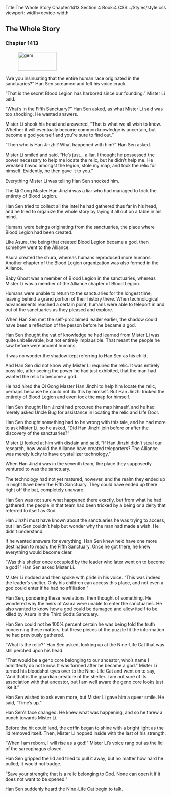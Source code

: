 Title:The Whole Story 
Chapter:1413 
Section:4 
Book:4 
CSS:../Styles/style.css 
viewport: width=device-width
  
## The Whole Story
### Chapter 1413
  
<figure>
	<img src="../Images/gem.gif" alt="gem" id="gem" width="120" height="60" />
</figure>
  

  
“Are you insinuating that the entire human race originated in the sanctuaries?” Han Sen screamed and felt his voice crack.

“That is the secret Blood Legion has harbored since our founding.” Mister Li said.

“What’s in the Fifth Sanctuary?” Han Sen asked, as what Mister Li said was too shocking. He wanted answers.

Mister Li shook his head and answered, “That is what we all wish to know. Whether it will eventually become common knowledge is uncertain, but become a god yourself and you’re sure to find out.”

“Then who is Han Jinzhi? What happened with him?” Han Sen asked.

Mister Li smiled and said, “He’s just… a liar. I thought he possessed the power necessary to help me locate the relic, but he didn’t help me. He wreaked havoc amongst the legion, stole my map, and took the relic for himself. Evidently, he then gave it to you.”

Everything Mister Li was telling Han Sen shocked him.

The Qi Gong Master Han Jinzhi was a liar who had managed to trick the entirety of Blood Legion.

Han Sen tried to collect all the intel he had gathered thus far in his head, and he tried to organize the whole story by laying it all out on a table in his mind.

Humans were beings originating from the sanctuaries, the place where Blood Legion had been created.

Like Asura, the being that created Blood Legion became a god, then somehow went to the Alliance.

Asura created the shura, whereas humans reproduced more humans. Another chapter of the Blood Legion organization was also formed in the Alliance.

Baby Ghost was a member of Blood Legion in the sanctuaries, whereas Mister Li was a member of the Alliance chapter of Blood Legion.

Humans were unable to return to the sanctuaries for the longest time, leaving behind a grand portion of their history there. When technological advancements reached a certain point, humans were able to teleport in and out of the sanctuaries as they pleased and explore.

When Han Sen met the self-proclaimed leader earlier, the shadow could have been a reflection of the person before he became a god.

Han Sen thought the vat of knowledge he had learned from Mister Li was quite unbelievable, but not entirely implausible. That meant the people he saw before were ancient humans.

It was no wonder the shadow kept referring to Han Sen as his child.

And Han Sen did not know why Mister Li required the relic. It was entirely possible, after seeing the power he had just exhibited, that the man had wanted the relic to become a god.

He had hired the Qi Gong Master Han Jinzhi to help him locate the relic, perhaps because he could not do this by himself. But Han Jinzhi tricked the entirety of Blood Legion and even took the map for himself.

Han Sen thought Han Jinzhi had procured the map himself, and he had merely asked Uncle Bug for assistance in locating the relic and Life Door.

Han Sen thought something had to be wrong with this tale, and he had more to ask Mister Li, so he asked, “Did Han Jinzhi join before or after the discovery of the sanctuaries?”

Mister Li looked at him with disdain and said, “If Han Jinzhi didn’t steal our research, how would the Alliance have created teleporters? The Alliance was merely lucky to have crystallizer technology.”

When Han Jinzhi was in the seventh team, the place they supposedly ventured to was the sanctuary.

The technology had not yet matured, however, and the realm they ended up in might have been the Fifth Sanctuary. They could have ended up there right off the bat, completely unaware.

Han Sen was not sure what happened there exactly, but from what he had gathered, the people in that team had been tricked by a being or a deity that referred to itself as God.

Han Jinzhi must have known about the sanctuaries he was trying to access, but Han Sen couldn’t help but wonder why the man had made a wish. He didn’t understand.

If he wanted answers for everything, Han Sen knew he’d have one more destination to reach: the Fifth Sanctuary. Once he got there, he knew everything would become clear.

“Was this shelter once occupied by the leader who later went on to become a god?” Han Sen asked Mister Li.

Mister Li nodded and then spoke with pride in his voice. “This was indeed the leader’s shelter. Only his children can access this place, and not even a god could enter if he had no affiliation.”

Han Sen, pondering these revelations, then thought of something. He wondered why the heirs of Asura were unable to enter the sanctuaries. He also wanted to know how a god could be damaged and allow itself to be killed by Asura in the Third God’s Sanctuary.

Han Sen could not be 100% percent certain he was being told the truth concerning these matters, but these pieces of the puzzle fit the information he had previously gathered.

“What is the relic?” Han Sen asked, looking up at the Nine-Life Cat that was still perched upon his head.

“That would be a geno core belonging to our ancestor, who’s name I admittedly do not know. It was formed after he became a god.” Mister Li turned his bloodshot eyes over to the Nine-Life Cat and went on to say, “And that is the guardian creature of the shelter. I am not sure of its association with that ancestor, but I am well aware the geno core looks just like it.”

Han Sen wished to ask even more, but Mister Li gave him a queer smile. He said, “Time’s up.”

Han Sen’s face changed. He knew what was happening, and so he threw a punch towards Mister Li.

Before the hit could land, the coffin began to shine with a bright light as the lid removed itself. Then, Mister Li hopped inside with the last of his strength.

“When I am reborn, I will rise as a god!” Mister Li’s voice rang out as the lid of the sarcophagus closed.

Han Sen gripped the lid and tried to pull it away, but no matter how hard he pulled, it would not budge.

“Save your strength; that is a relic belonging to God. None can open it if it does not want to be opened.”

Han Sen suddenly heard the Nine-Life Cat begin to talk.